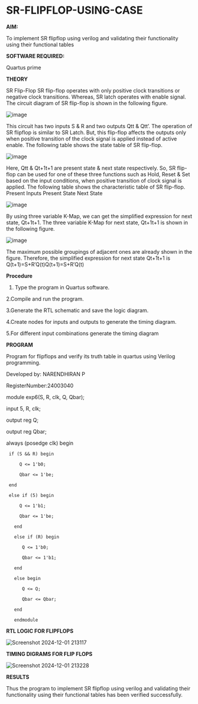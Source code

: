 # SR-FLIPFLOP-USING-CASE

**AIM:**

To implement  SR flipflop using verilog and validating their functionality using their functional tables

**SOFTWARE REQUIRED:**

Quartus prime

**THEORY**

SR Flip-Flop SR flip-flop operates with only positive clock transitions or negative clock transitions. Whereas, SR latch operates with enable signal. The circuit diagram of SR flip-flop is shown in the following figure.

![image](https://github.com/naavaneetha/SR-FLIPFLOP-USING-CASE/assets/154305477/0f710028-ad52-4d3e-9276-8714cf023a25)

 
This circuit has two inputs S & R and two outputs Qtt & Qtt’. The operation of SR flipflop is similar to SR Latch. But, this flip-flop affects the outputs only when positive transition of the clock signal is applied instead of active enable. The following table shows the state table of SR flip-flop.

![image](https://github.com/naavaneetha/SR-FLIPFLOP-USING-CASE/assets/154305477/dabfc4f4-87e3-4cbc-9472-f89ee1b5ed30)

 
Here, Qtt & Qt+1t+1 are present state & next state respectively. So, SR flip-flop can be used for one of these three functions such as Hold, Reset & Set based on the input conditions, when positive transition of clock signal is applied. The following table shows the characteristic table of SR flip-flop. Present Inputs Present State Next State

![image](https://github.com/naavaneetha/SR-FLIPFLOP-USING-CASE/assets/154305477/dd90d16c-aec5-4290-a586-e2346b1e9eb5)

 
By using three variable K-Map, we can get the simplified expression for next state, Qt+1t+1. The three variable K-Map for next state, Qt+1t+1 is shown in the following figure.

![image](https://github.com/naavaneetha/SR-FLIPFLOP-USING-CASE/assets/154305477/473efad6-d70b-4ca7-aeb7-898bbfca319f)

 
The maximum possible groupings of adjacent ones are already shown in the figure. Therefore, the simplified expression for next state Qt+1t+1 is Q(t+1)=S+R′Q(t)Q(t+1)=S+R′Q(t)

**Procedure**

1. Type the program in Quartus software.

2.Compile and run the program.

3.Generate the RTL schematic and save the logic diagram.

4.Create nodes for inputs and outputs to generate the timing diagram.

5.For different input combinations generate the timing diagram

**PROGRAM**

Program for flipflops and verify its truth table in quartus using Verilog programming. 

Developed by: NARENDHIRAN P

RegisterNumber:24003040

module exp6(S, R, clk, Q, Qbar);

input 5, R, clk;

output reg Q;

output reg Qbar;

always (posedge clk) begin

     if (S && R) begin

         Q <= 1'b0;

         Qbar <= 1'be;

     end

     else if (5) begin

         Q <= 1'b1;

         Qbar <= 1'be;

       end

       else if (R) begin
       
          Q <= 1'b0;

          Qbar <= 1'b1;

       end

       else begin

          Q <= Q;

          Qbar <= Qbar;

       end

       endmodule

**RTL LOGIC FOR FLIPFLOPS**

![Screenshot 2024-12-01 213117](https://github.com/user-attachments/assets/8926615a-5289-4060-b402-07210842060a)


**TIMING DIGRAMS FOR FLIP FLOPS**

![Screenshot 2024-12-01 213228](https://github.com/user-attachments/assets/c9a26c7c-e774-43f4-ba44-150d512fda32)


**RESULTS**

Thus the program to implement SR flipflop using verilog and validating their functionality using their functional tables has been verified successfully.
